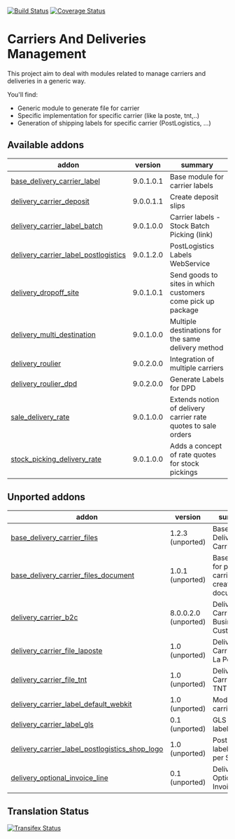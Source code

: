 [![Build Status](https://travis-ci.org/OCA/delivery-carrier.svg?branch=9.0)](https://travis-ci.org/OCA/delivery-carrier)
[![Coverage Status](https://coveralls.io/repos/OCA/delivery-carrier/badge.svg?branch=9.0)](https://coveralls.io/r/OCA/delivery-carrier?branch=9.0)

Carriers And Deliveries Management
==================================

This project aim to deal with modules related to manage carriers and deliveries in a generic way.

You'll find:

 - Generic module to generate file for carrier
 - Specific implementation for specific carrier (like la poste, tnt,..)
 - Generation of shipping labels for specific carrier (PostLogistics, ...)

[//]: # (addons)

Available addons
----------------
addon | version | summary
--- | --- | ---
[base_delivery_carrier_label](base_delivery_carrier_label/) | 9.0.1.0.1 | Base module for carrier labels
[delivery_carrier_deposit](delivery_carrier_deposit/) | 9.0.0.1.1 | Create deposit slips
[delivery_carrier_label_batch](delivery_carrier_label_batch/) | 9.0.1.0.0 | Carrier labels - Stock Batch Picking (link)
[delivery_carrier_label_postlogistics](delivery_carrier_label_postlogistics/) | 9.0.1.2.0 | PostLogistics Labels WebService
[delivery_dropoff_site](delivery_dropoff_site/) | 9.0.1.0.1 | Send goods to sites in which customers come pick up package
[delivery_multi_destination](delivery_multi_destination/) | 9.0.1.0.0 | Multiple destinations for the same delivery method
[delivery_roulier](delivery_roulier/) | 9.0.2.0.0 | Integration of multiple carriers
[delivery_roulier_dpd](delivery_roulier_dpd/) | 9.0.2.0.0 | Generate Labels for DPD
[sale_delivery_rate](sale_delivery_rate/) | 9.0.1.0.0 | Extends notion of delivery carrier rate quotes to sale orders
[stock_picking_delivery_rate](stock_picking_delivery_rate/) | 9.0.1.0.0 | Adds a concept of rate quotes for stock pickings


Unported addons
---------------
addon | version | summary
--- | --- | ---
[base_delivery_carrier_files](base_delivery_carrier_files/) | 1.2.3 (unported) | Base Delivery Carrier Files
[base_delivery_carrier_files_document](base_delivery_carrier_files_document/) | 1.0.1 (unported) | Base module for picking carrier files creation for document
[delivery_carrier_b2c](delivery_carrier_b2c/) | 8.0.0.2.0 (unported) | Delivery Carrier Business To Customer
[delivery_carrier_file_laposte](delivery_carrier_file_laposte/) | 1.0 (unported) | Delivery Carrier File: La Poste
[delivery_carrier_file_tnt](delivery_carrier_file_tnt/) | 1.0 (unported) | Delivery Carrier File: TNT
[delivery_carrier_label_default_webkit](delivery_carrier_label_default_webkit/) | 1.0 (unported) | Module for carrier labels
[delivery_carrier_label_gls](delivery_carrier_label_gls/) | 0.1 (unported) | GLS carrier label printing
[delivery_carrier_label_postlogistics_shop_logo](delivery_carrier_label_postlogistics_shop_logo/) | 1.0 (unported) | PostLogistics labels - logo per Shop
[delivery_optional_invoice_line](delivery_optional_invoice_line/) | 0.1 (unported) | Delivery Optional Invoice Line

[//]: # (end addons)

Translation Status
------------------
[![Transifex Status](https://www.transifex.com/projects/p/OCA-carrier-delivery-9-0/chart/image_png)](https://www.transifex.com/projects/p/OCA-carrier-delivery-9-0)
